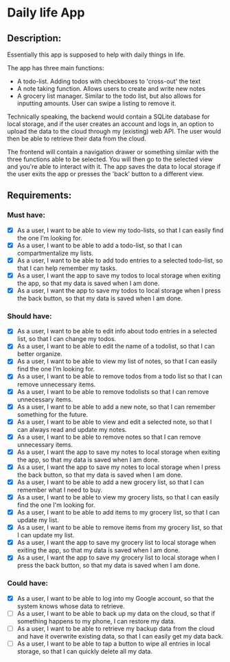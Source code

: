 # Daily life App

## Description:

Essentially this app is supposed to help with daily things in life.

The app has three main functions:
* A todo-list. Adding todos with checkboxes to 'cross-out' the text
* A note taking function. Allows users to create and write new notes
* A grocery list manager. Similar to the todo list, but also allows for inputting amounts. User can swipe a listing to remove it.

Technically speaking, the backend would contain a SQLite database for local storage, and if the user creates an account and logs in, an option to upload the data to the cloud through my (existing) web API. The user would then be able to retrieve their data from the cloud.

The frontend will contain a navigation drawer or something similar with the three functions able to be selected. You will then go to the selected view and you're able to interact with it. The app saves the data to local storage if the user exits the app or presses the 'back' button to a different view.

## Requirements:

### Must have:
- [x] As a user, I want to be able to view my todo-lists, so that I can easily find the one I’m looking for.
- [x] As a user, I want to be able to add a todo-list, so that I can compartmentalize my lists.
- [x] As a user, I want to be able to add todo entries to a selected todo-list, so that I can help remember my tasks.
- [x] As a user, I want the app to save my todos to local storage when exiting the app, so that my data is saved when I am done.
- [x] As a user, I want the app to save my todos to local storage when I press the back button, so that my data is saved when I am done.

### Should have:
- [x] As a user, I want to be able to edit info about todo entries in a selected list, so that I can change my todos.
- [x] As a user, I want to be able to edit the name of a todolist, so that I can better organize.
- [x] As a user, I want to be able to view my list of notes, so that I can easily find the one I’m looking for.
- [x] As a user, I want to be able to remove todos from a todo list so that I can remove unnecessary items.
- [x] As a user, I want to be able to remove todolists so that I can remove unnecessary items.
- [x] As a user, I want to be able to add a new note, so that I can remember something for the future.
- [x] As a user, I want to be able to view and edit a selected note, so that I can always read and update my notes.
- [x] As a user, I want to be able to remove notes so that I can remove unnecessary items.
- [x] As a user, I want the app to save my notes to local storage when exiting the app, so that my data is saved when I am done.
- [x] As a user, I want the app to save my notes to local storage when I press the back button, so that my data is saved when I am done.
- [x] As a user, I want to be able to add a new grocery list, so that I can remember what I need to buy.
- [x] As a user, I want to be able to view my grocery lists, so that I can easily find the one I'm looking for.
- [x] As a user, I want to be able to add items to my grocery list, so that I can update my list.
- [x] As a user, I want to be able to remove items from my grocery list, so that I can update my list.
- [x] As a user, I want the app to save my grocery list to local storage when exiting the app, so that my data is saved when I am done.
- [x] As a user, I want the app to save my grocery list to local storage when I press the back button, so that my data is saved when I am done.

### Could have:
- [x] As a user, I want to be able to log into my Google account, so that the system knows whose data to retrieve.
- [ ] As a user, I want to be able to back up my data on the cloud, so that if something happens to my phone, I can restore my data.
- [ ] As a user, I want to be able to retrieve my backup data from the cloud and have it overwrite existing data, so that I can easily get my data back.
- [ ] As a user, I want to be able to tap a button to wipe all entries in local storage, so that I can quickly delete all my data.
